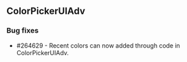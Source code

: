 ## ColorPickerUIAdv

### Bug fixes

* \#264629 - Recent colors can now added through code in ColorPickerUIAdv.


